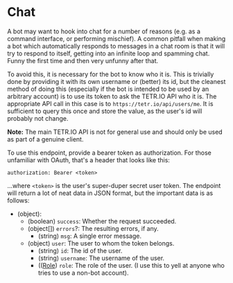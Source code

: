 # Chat

A bot may want to hook into chat for a number of reasons (e.g. as a command interface, or performing mischief). A common pitfall when making a bot which automatically responds to messages in a chat room is that it will try to respond to itself, getting into an infinite loop and spamming chat. Funny the first time and then very unfunny after that.

To avoid this, it is necessary for the bot to know who it is. This is trivially done by providing it with its own username or (better) its id, but the cleanest method of doing this (especially if the bot is intended to be used by an arbitrary account) is to use its token to ask the TETR.IO API who it is. The appropriate API call in this case is to `https://tetr.io/api/users/me`. It is sufficient to query this once and store the value, as the user's id will probably not change.

**Note:** The main TETR.IO API is not for general use and should only be used as part of a genuine client.

To use this endpoint, provide a bearer token as authorization. For those unfamiliar with OAuth, that's a header that looks like this: 

```http
authorization: Bearer <token>
```

...where `<token>` is the user's super-duper secret user token. The endpoint will return a lot of neat data in JSON format, but the important data is as follows:

* (object):
    * (boolean) `success`: Whether the request succeeded.
    * (object[]) `errors`?: The resulting errors, if any.
        * (string) `msg`: A single error message.
    * (object) `user`: The user to whom the token belongs.
        * (string) `id`: The id of the user.
        * (string) `username`: The username of the user.
        * (([Role](../Data/Role.md)) `role`: The role of the user. (I use this to yell at anyone who tries to use a non-bot account).